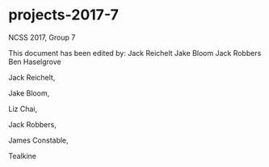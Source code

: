 # projects-2017-7
NCSS 2017, Group 7

This document has been edited by:
Jack Reichelt
Jake Bloom
Jack Robbers
Ben Haselgrove


Jack Reichelt,

Jake Bloom,

Liz Chai,

Jack Robbers,

James Constable,

Tealkine

